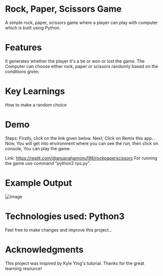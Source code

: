 # Rock, Paper, Scissors Game 
A simple rock, paper, scissors game where a player can play with computer which is  built using Python.
# Features
It generates whether the player it's a tie or won or lost the game.
The Computer can choose either rock, paper or scissors randomly based on the conditions given.
# Key Learnings
 How to make a random choice
# Demo
Steps:
Firstly, click on the link given below.
Next, Click on Remix this app...
Now, You will get into environment where you can see the run, then click on console, You can play the game.
 
Link: https://replit.com/@anuprahamonu198/rockpaperscissors
For running the game use command "python3 rps.py". 

# Example Output
![image](https://github.com/user-attachments/assets/c7a01aca-abff-4ab0-9d8d-c2376cdec8ee)

# Technologies used: Python3
Feel free to make changes and improve this project...

# Acknowledgments
This project was inspired by Kyle Ying's tutorial.
Thanks for the great learning resource!
